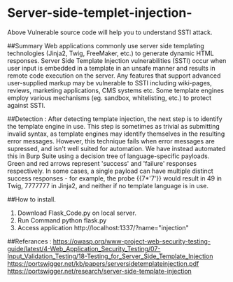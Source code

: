 # Server-side-templet-injection-

Above Vulnerable source code will help you to understand SSTI attack. 



##Summary
Web applications commonly use server side templating technologies (Jinja2, Twig, FreeMaker, etc.) to generate dynamic HTML responses. Server Side Template Injection vulnerabilities (SSTI) occur when user input is embedded in a template in an unsafe manner and results in remote code execution on the server. Any features that support advanced user-supplied markup may be vulnerable to SSTI including wiki-pages, reviews, marketing applications, CMS systems etc. Some template engines employ various mechanisms (eg. sandbox, whitelisting, etc.) to protect against SSTI.


##Detection : 
After detecting template injection, the next step is to identify the template engine in use. This step is sometimes as trivial as submitting invalid syntax, as template engines may identify themselves in the resulting error messages. However, this technique fails when error messages are supressed, and isn't well suited for automation. We have instead automated this in Burp Suite using a decision tree of language-specific payloads. Green and red arrows represent 'success' and 'failure' responses respectively. In some cases, a single payload can have multiple distinct success responses - for example, the probe {{7*'7'}} would result in 49 in Twig, 7777777 in Jinja2, and neither if no template language is in use.

##How to install.
1. Download Flask_Code.py on local server. 
2. Run Command python flask.py 
3. Access application http://localhost:1337/?name="injection"

##Referances : 
https://owasp.org/www-project-web-security-testing-guide/latest/4-Web_Application_Security_Testing/07-Input_Validation_Testing/18-Testing_for_Server_Side_Template_Injection
https://portswigger.net/kb/papers/serversidetemplateinjection.pdf
https://portswigger.net/research/server-side-template-injection


